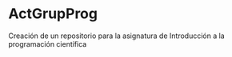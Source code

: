 # ActGrupProg
Creación de un repositorio para la asignatura de Introducción a la programación científica
